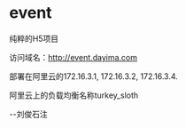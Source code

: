 event
=====
纯粹的H5项目

访问域名：http://event.dayima.com

部署在阿里云的172.16.3.1, 172.16.3.2, 172.16.3.4.

阿里云上的负载均衡名称turkey_sloth

--刘俊石注
